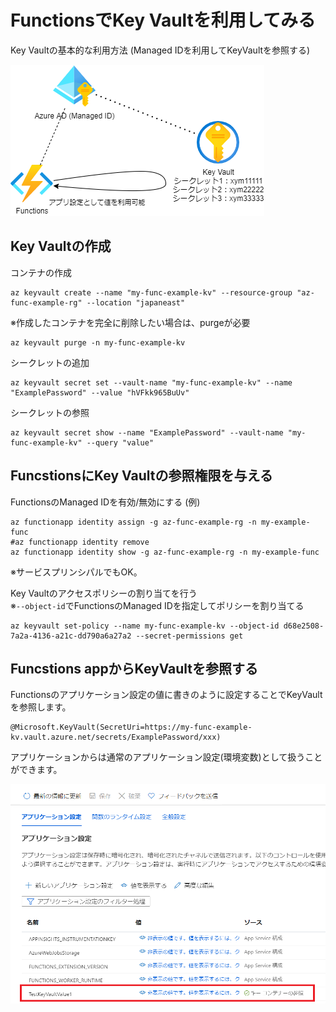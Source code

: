# FunctionsでKey Vaultを利用してみる

Key Vaultの基本的な利用方法 (Managed IDを利用してKeyVaultを参照する)

![Functions+KeyVault](./FunctionsXKeyVault.png) 



## Key Vaultの作成

コンテナの作成
```
az keyvault create --name "my-func-example-kv" --resource-group "az-func-example-rg" --location "japaneast"
```

※作成したコンテナを完全に削除したい場合は、purgeが必要
```
az keyvault purge -n my-func-example-kv
```

シークレットの追加
```
az keyvault secret set --vault-name "my-func-example-kv" --name "ExamplePassword" --value "hVFkk965BuUv"
```
シークレットの参照
```
az keyvault secret show --name "ExamplePassword" --vault-name "my-func-example-kv" --query "value"
```



## FuncstionsにKey Vaultの参照権限を与える
FunctionsのManaged IDを有効/無効にする (例)
```
az functionapp identity assign -g az-func-example-rg -n my-example-func
#az functionapp identity remove
az functionapp identity show -g az-func-example-rg -n my-example-func
```
※サービスプリンシパルでもOK。

Key Vaultのアクセスポリシーの割り当てを行う  
※`--object-id`でFunctionsのManaged IDを指定してポリシーを割り当てる
```
az keyvault set-policy --name my-func-example-kv --object-id d68e2508-7a2a-4136-a21c-dd790a6a27a2 --secret-permissions get
```

## Funcstions appからKeyVaultを参照する

Functionsのアプリケーション設定の値に書きのように設定することでKeyVaultを参照します。
```
@Microsoft.KeyVault(SecretUri=https://my-func-example-kv.vault.azure.net/secrets/ExamplePassword/xxx)
```
アプリケーションからは通常のアプリケーション設定(環境変数)として扱うことができます。

![KeyVaultConfig](./KeyVaultSampleConfig.PNG) 